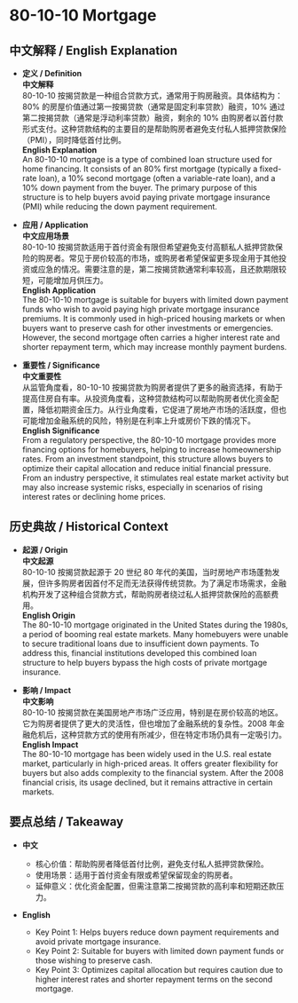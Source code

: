 # 80-10-10 Mortgage

## 中文解释 / English Explanation

* **定义 / Definition**  
  **中文解释**  
  80-10-10 按揭贷款是一种组合贷款方式，通常用于购房融资。具体结构为：80% 的房屋价值通过第一按揭贷款（通常是固定利率贷款）融资，10% 通过第二按揭贷款（通常是浮动利率贷款）融资，剩余的 10% 由购房者以首付款形式支付。这种贷款结构的主要目的是帮助购房者避免支付私人抵押贷款保险（PMI），同时降低首付比例。  
  **English Explanation**  
  An 80-10-10 mortgage is a type of combined loan structure used for home financing. It consists of an 80% first mortgage (typically a fixed-rate loan), a 10% second mortgage (often a variable-rate loan), and a 10% down payment from the buyer. The primary purpose of this structure is to help buyers avoid paying private mortgage insurance (PMI) while reducing the down payment requirement.

* **应用 / Application**  
  **中文应用场景**  
  80-10-10 按揭贷款适用于首付资金有限但希望避免支付高额私人抵押贷款保险的购房者。常见于房价较高的市场，或购房者希望保留更多现金用于其他投资或应急的情况。需要注意的是，第二按揭贷款通常利率较高，且还款期限较短，可能增加月供压力。  
  **English Application**  
  The 80-10-10 mortgage is suitable for buyers with limited down payment funds who wish to avoid paying high private mortgage insurance premiums. It is commonly used in high-priced housing markets or when buyers want to preserve cash for other investments or emergencies. However, the second mortgage often carries a higher interest rate and shorter repayment term, which may increase monthly payment burdens.

* **重要性 / Significance**  
  **中文重要性**  
  从监管角度看，80-10-10 按揭贷款为购房者提供了更多的融资选择，有助于提高住房自有率。从投资角度看，这种贷款结构可以帮助购房者优化资金配置，降低初期资金压力。从行业角度看，它促进了房地产市场的活跃度，但也可能增加金融系统的风险，特别是在利率上升或房价下跌的情况下。  
  **English Significance**  
  From a regulatory perspective, the 80-10-10 mortgage provides more financing options for homebuyers, helping to increase homeownership rates. From an investment standpoint, this structure allows buyers to optimize their capital allocation and reduce initial financial pressure. From an industry perspective, it stimulates real estate market activity but may also increase systemic risks, especially in scenarios of rising interest rates or declining home prices.

## 历史典故 / Historical Context

* **起源 / Origin**  
  **中文起源**  
  80-10-10 按揭贷款起源于 20 世纪 80 年代的美国，当时房地产市场蓬勃发展，但许多购房者因首付不足而无法获得传统贷款。为了满足市场需求，金融机构开发了这种组合贷款方式，帮助购房者绕过私人抵押贷款保险的高额费用。  
  **English Origin**  
  The 80-10-10 mortgage originated in the United States during the 1980s, a period of booming real estate markets. Many homebuyers were unable to secure traditional loans due to insufficient down payments. To address this, financial institutions developed this combined loan structure to help buyers bypass the high costs of private mortgage insurance.

* **影响 / Impact**  
  **中文影响**  
  80-10-10 按揭贷款在美国房地产市场广泛应用，特别是在房价较高的地区。它为购房者提供了更大的灵活性，但也增加了金融系统的复杂性。2008 年金融危机后，这种贷款方式的使用有所减少，但在特定市场仍具有一定吸引力。  
  **English Impact**  
  The 80-10-10 mortgage has been widely used in the U.S. real estate market, particularly in high-priced areas. It offers greater flexibility for buyers but also adds complexity to the financial system. After the 2008 financial crisis, its usage declined, but it remains attractive in certain markets.

## 要点总结 / Takeaway

* **中文**  
  - 核心价值：帮助购房者降低首付比例，避免支付私人抵押贷款保险。  
  - 使用场景：适用于首付资金有限或希望保留现金的购房者。  
  - 延伸意义：优化资金配置，但需注意第二按揭贷款的高利率和短期还款压力。  

* **English**  
  - Key Point 1: Helps buyers reduce down payment requirements and avoid private mortgage insurance.  
  - Key Point 2: Suitable for buyers with limited down payment funds or those wishing to preserve cash.  
  - Key Point 3: Optimizes capital allocation but requires caution due to higher interest rates and shorter repayment terms on the second mortgage.